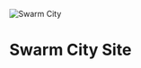 ![Swarm City](https://github.com/swarmcity/sc-boardwalk-production/blob/master/images/icons/icon-48x48.png?raw=true "Swarm City")


# Swarm City Site
